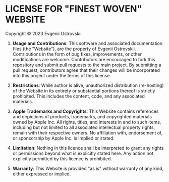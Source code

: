 # LICENSE FOR "FINEST WOVEN" WEBSITE

Copyright © 2023 Evgenii Ostrovskii

1. **Usage and Contributions**: This software and associated documentation files (the "Website"), are the property of
   Evgenii Ostrovskii. Contributions in the form of bug fixes, improvements, or other modifications are welcome.
   Contributors are encouraged to fork this repository and submit pull requests to the main project. By submitting a
   pull request, contributors agree that their changes will be incorporated into this project under the terms of this
   license.

2. **Restrictions**: While author is alive, unauthorized distribution (re-hosting) of the Website in its entirety or
   substantial portions thereof is strictly prohibited. This includes the content, code, and any associated materials.

3. **Apple Trademarks and Copyrights**: This Website contains references and depictions of products, trademarks, and
   copyrighted materials owned by Apple Inc. All rights, titles, and interests in and to such items, including but not
   limited to all associated intellectual property rights, remain with their respective owners. No affiliation with,
   endorsement of, or sponsorship by Apple Inc. is implied or stated.

4. **Limitation**: Nothing in this licence shall be interpreted to grant any rights or permissions beyond what is
   explicitly stated here. Any action not explicitly permitted by this licence is prohibited.

5. **Warranty**: This Website is provided "as is" without warranty of any kind, either expressed or implied.
